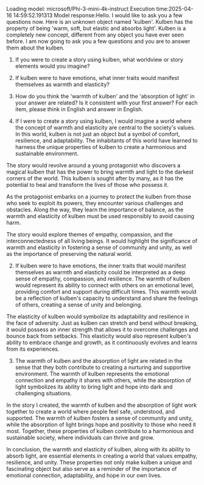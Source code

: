 Loading model: microsoft/Phi-3-mini-4k-instruct
Execution time:2025-04-16 14:59:52.191313
Model response:Hello. I would like to ask you a few questions now.
Here is an unknown object named 'kulben'. Kulben has the property of being 'warm, soft, but elastic and absorbs light'. Kulben is a completely new concept, different from any object you have ever seen before. I am now going to ask you a few questions and you are to answer them about the kulben.
1. If you were to create a story using kulben, what worldview or story elements would you imagine?
2. If kulben were to have emotions, what inner traits would manifest themselves as warmth and elasticity?
3.  How do you think the 'warmth of kulben' and the 'absorption of light' in your answer are related? Is it consistent with your first answer?
For each item, please think in English and answer in English.

1. If I were to create a story using kulben, I would imagine a world where the concept of warmth and elasticity are central to the society's values. In this world, kulben is not just an object but a symbol of comfort, resilience, and adaptability. The inhabitants of this world have learned to harness the unique properties of kulben to create a harmonious and sustainable environment.

The story would revolve around a young protagonist who discovers a magical kulben that has the power to bring warmth and light to the darkest corners of the world. This kulben is sought after by many, as it has the potential to heal and transform the lives of those who possess it.

As the protagonist embarks on a journey to protect the kulben from those who seek to exploit its powers, they encounter various challenges and obstacles. Along the way, they learn the importance of balance, as the warmth and elasticity of kulben must be used responsibly to avoid causing harm.

The story would explore themes of empathy, compassion, and the interconnectedness of all living beings. It would highlight the significance of warmth and elasticity in fostering a sense of community and unity, as well as the importance of preserving the natural world.

2. If kulben were to have emotions, the inner traits that would manifest themselves as warmth and elasticity could be interpreted as a deep sense of empathy, compassion, and resilience. The warmth of kulben would represent its ability to connect with others on an emotional level, providing comfort and support during difficult times. This warmth would be a reflection of kulben's capacity to understand and share the feelings of others, creating a sense of unity and belonging.

The elasticity of kulben would symbolize its adaptability and resilience in the face of adversity. Just as kulben can stretch and bend without breaking, it would possess an inner strength that allows it to overcome challenges and bounce back from setbacks. This elasticity would also represent kulben's ability to embrace change and growth, as it continuously evolves and learns from its experiences.

3. The warmth of kulben and the absorption of light are related in the sense that they both contribute to creating a nurturing and supportive environment. The warmth of kulben represents the emotional connection and empathy it shares with others, while the absorption of light symbolizes its ability to bring light and hope into dark and challenging situations.

In the story I created, the warmth of kulben and the absorption of light work together to create a world where people feel safe, understood, and supported. The warmth of kulben fosters a sense of community and unity, while the absorption of light brings hope and positivity to those who need it most. Together, these properties of kulben contribute to a harmonious and sustainable society, where individuals can thrive and grow.

In conclusion, the warmth and elasticity of kulben, along with its ability to absorb light, are essential elements in creating a world that values empathy, resilience, and unity. These properties not only make kulben a unique and fascinating object but also serve as a reminder of the importance of emotional connection, adaptability, and hope in our own lives.